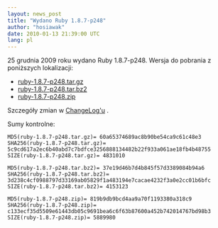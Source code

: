 ```yaml
---
layout: news_post
title: "Wydano Ruby 1.8.7-p248"
author: "hosiawak"
date: 2010-01-13 21:39:00 UTC
lang: pl
---
```


25 grudnia 2009 roku wydano Ruby 1.8.7-p248. Wersja do pobrania z
poniższych lokalizacji:

* [ruby-1.8.7-p248.tar.gz][1]
* [ruby-1.8.7-p248.tar.bz2][2]
* [ruby-1.8.7-p248.zip][3]

Szczegóły zmian w [ChangeLog\'u][4] .

Sumy kontrolne:

    MD5(ruby-1.8.7-p248.tar.gz)= 60a65374689ac8b90be54ca9c61c48e3
    SHA256(ruby-1.8.7-p248.tar.gz)= 5c9cd617a2ec6b40abd7c7bdfce3256888134482b22f933a061ae18fb4b48755
    SIZE(ruby-1.8.7-p248.tar.gz)= 4831010

    MD5(ruby-1.8.7-p248.tar.bz2)= 37e19d46b7d4b845f57d3389084b94a6
    SHA256(ruby-1.8.7-p248.tar.bz2)= 3d238c4cf0988797d33169ab05829f1a483194e7cacae4232f3a0e2cc01b6bfc
    SIZE(ruby-1.8.7-p248.tar.bz2)= 4153123

    MD5(ruby-1.8.7-p248.zip)= 819b9db9bcd4aa9a70f1193380a318c9
    SHA256(ruby-1.8.7-p248.zip)= c133ecf35d5509e61443db05c9691bea6c6f63b87600a452b742014767bd98b3
    SIZE(ruby-1.8.7-p248.zip)= 5889980



[1]: ftp://ftp.ruby-lang.org/pub/ruby/1.8/ruby-1.8.7-p248.tar.gz
[2]: ftp://ftp.ruby-lang.org/pub/ruby/1.8/ruby-1.8.7-p248.tar.bz2
[3]: ftp://ftp.ruby-lang.org/pub/ruby/1.8/ruby-1.8.7-p248.zip
[4]: http://svn.ruby-lang.org/cgi-bin/viewvc.cgi/tags/v1_8_7_248/ChangeLog

